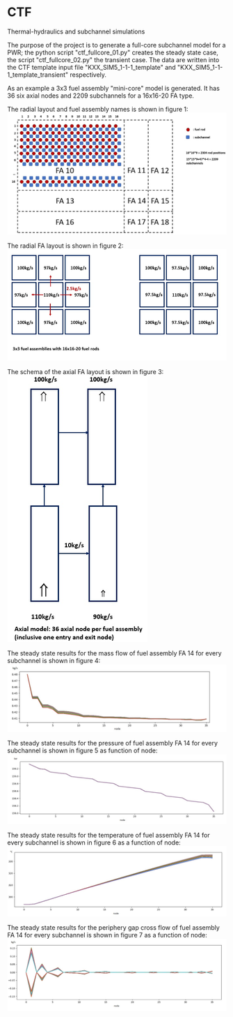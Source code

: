 # CTF
Thermal-hydraulics and subchannel simulations

The purpose of the project is to generate a full-core subchannel model for a PWR; the python script "ctf_fullcore_01.py" creates the steady state case, the script "ctf_fullcore_02.py" the transient case. The data are written into the CTF template input file "KXX_SIM5_1-1-1_template" and "KXX_SIM5_1-1-1_template_transient" respectively. 

As an example a 3x3 fuel assembly "mini-core" model is generated. It has 36 six axial nodes and 2209 subchannels for a 16x16-20 FA type.

The radial layout and fuel assembly names is shown in figure 1:
![Figure 1:](./ctf_radial_fa_model_16x16.jpg)

The radial FA layout is shown in figure 2:
![Figure 2:](./ctf_radial_model_3x3.jpg)

The schema of the axial FA layout is shown in figure 3:
![Figure 3:](./ctf_axial_model_3x3.jpg)

The steady state results for the mass flow of fuel assembly FA 14 for every subchannel is shown in figure 4:
![Figure 4:](./ctf_result_3x3_steady_state_FA14_mass_flow_per_channel.jpg)

The steady state results for the pressure of fuel assembly FA 14 for every subchannel is shown in figure 5 as function of node:
![Figure 5:](./ctf_result_3x3_steady_state_FA14_pressure_per_channel.jpg)

The steady state results for the temperature of fuel assembly FA 14 for every subchannel is shown in figure 6 as a function of node:
![Figure 6:](./ctf_result_3x3_steady_state_FA14_temperature_rise_per_node_per_channel.jpg)

The steady state results for the periphery gap cross flow of fuel assembly FA 14 for every subchannel is shown in figure 7 as a function of node:
![Figure 7:](./ctf_result_3x3_steady_state_FA14_cross_flow_border_gaps_per_node.jpg)
